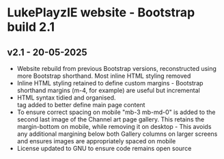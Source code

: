 # LukePlayzIE website - Bootstrap build 2.1

## v2.1 - 20-05-2025

- Website rebuild from previous Bootstrap versions, reconstructed using more Bootstrap shorthand. Most inline HTML styling removed
- Inline HTML styling retained to define custom margins - Bootstrap shorthand margins (m-4, for example) are useful but incremental
- HTML syntax tidied and organised. <main> tag added to better define main page content
- To ensure correct spacing on mobile "mb-3 mb-md-0" is added to the second last image of the Channel art page gallery. This retains the margin-bottom on mobile, while removing it on desktop - This avoids any additional margining below both Gallery columns on larger screens and ensures images are appropriately spaced on mobile
- License updated to GNU to ensure code remains open source
